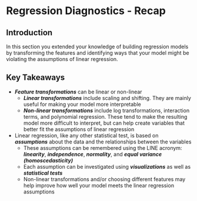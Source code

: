 # Regression Diagnostics - Recap

## Introduction

In this section you extended your knowledge of building regression models by transforming the features and identifying ways that your model might be violating the assumptions of linear regression.

## Key Takeaways

* ***Feature transformations*** can be linear or non-linear
  * ***Linear transformations*** include scaling and shifting. They are mainly useful for making your model more interpretable
  * ***Non-linear transformations*** include log transformations, interaction terms, and polynomial regression. These tend to make the resulting model more difficult to interpret, but can help create variables that better fit the assumptions of linear regression
* Linear regression, like any other statistical test, is based on ***assumptions*** about the data and the relationships between the variables
  * These assumptions can be remembered using the LINE acronym: ***linearity***, ***independence***, ***normality***, and ***equal variance (homoscedasticity)***
  * Each assumption can be investigated using ***visualizations*** as well as ***statistical tests***
  * Non-linear transformations and/or choosing different features may help improve how well your model meets the linear regression assumptions
